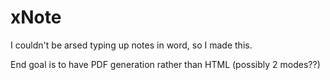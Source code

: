 # xNote
I couldn't be arsed typing up notes in word, so I made this. 

End goal is to have PDF generation rather than HTML (possibly 2 modes??)
